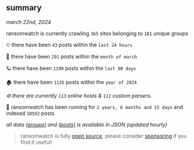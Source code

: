 
## summary
_march 22nd, 2024_

ransomwatch is currently crawling `365` sites belonging to `181` unique groups

⏲ there have been `43` posts within the `last 24 hours`

🦈 there have been `291` posts within the `month of march`

🪐 there have been `1190` posts within the `last 90 days`

🏚 there have been `1135` posts within the `year of 2024`

_⚙️ there are currently `113` online hosts & `111` custom parsers._

🦕 ransomwatch has been running for `2 years, 6 months and 15 days` and indexed `10592` posts

_all data  [(groups)](http://ransomwhat.telemetry.ltd/groups) and [(posts)](http://ransomwhat.telemetry.ltd/posts) is available in JSON (updated hourly)_

> ransomwatch is fully [open source](https://github.com/joshhighet/ransomwatch#ransomwatch--). please consider [sponsoring](https://github.com/sponsors/joshhighet) if you find it useful!
